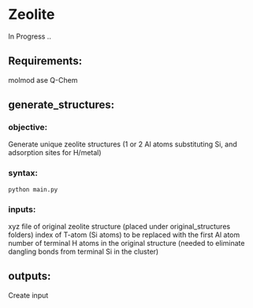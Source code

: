 # Zeolite

In Progress ..
## Requirements:
  molmod
  ase
  Q-Chem

## generate_structures: 
### objective: 
Generate unique zeolite structures (1 or 2 Al atoms substituting Si, and adsorption sites for H/metal)
### syntax:
`python main.py`
### inputs:
xyz file of original zeolite structure (placed under original_structures folders)
index of T-atom (Si atoms) to be replaced with the first Al atom
number of terminal H atoms in the original structure (needed to eliminate dangling bonds from terminal Si in the cluster)
## outputs:
    
Create input
    
    
    



